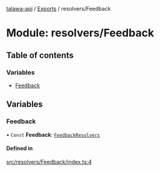 [talawa-api](../README.md) / [Exports](../modules.md) / resolvers/Feedback

# Module: resolvers/Feedback

## Table of contents

### Variables

- [Feedback](resolvers_Feedback.md#feedback)

## Variables

### Feedback

• `Const` **Feedback**: [`FeedbackResolvers`](types_generatedGraphQLTypes.md#feedbackresolvers)

#### Defined in

[src/resolvers/Feedback/index.ts:4](https://github.com/PalisadoesFoundation/talawa-api/blob/d38198a/src/resolvers/Feedback/index.ts#L4)
